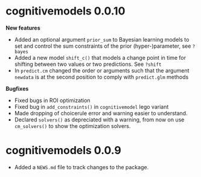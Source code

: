 # cognitivemodels 0.0.10

**New features**

* Added an optional argument `prior_sum` to Bayesian learning models to set and control the sum constraints of the prior (hyper-)parameter, see `?bayes`
* Added a new model `shift_c()` that models a change point in time for shifting between two values or two predictions. See `?shift`
* In `predict.cm` changed the order or arguments such that the argument `newdata` is at the second position to comply with `predict.glm` methods

**Bugfixes**

* Fixed bugs in ROI optimization
* Fixed bug in `add_constraints()` in `cognitivemodel` lego variant
* Made dropping of choicerule error and warning easier to understand.
* Declared `solvers()` as depreciated with a warning, from now on use `cm_solvers()` to show the optimization solvers.

# cognitivemodels 0.0.9

* Added a `NEWS.md` file to track changes to the package.
